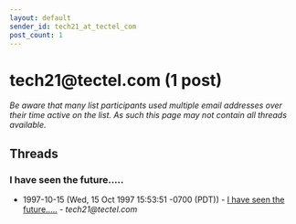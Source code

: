 ```yaml
---
layout: default
sender_id: tech21_at_tectel_com
post_count: 1
---
```


# tech21<span>@</span>tectel.com (1 post)

_Be aware that many list participants used multiple email addresses over their time active on the list. As such this page may not contain all threads available._

## Threads

### I have seen the future.....
+ 1997-10-15 (Wed, 15 Oct 1997 15:53:51 -0700 (PDT)) - [I have seen the future.....](/archive/1997/10/0c9612ba772d69851a2f8cfc1ddd46958a209b5f60f0c5f84640363a6d2258e3) - _tech21@tectel.com_

